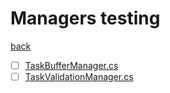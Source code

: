 # Managers testing
[back](../PlanumModel_Test.md)

- [ ] [TaskBufferManager.cs](./TaskBufferManager_Test.cs)
- [ ] [TaskValidationManager.cs](./TaskValidationManager_Test.cs)
